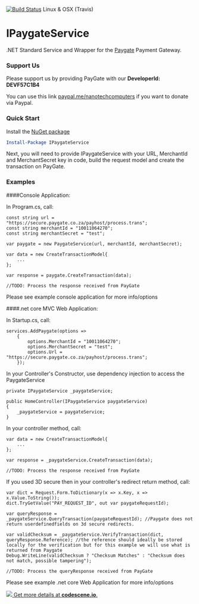 [![Build Status](https://travis-ci.org/NanotechComputers/IPaygateService.svg?branch=master)](https://travis-ci.org/NanotechComputers/IPaygateService)  Linux & OSX (Travis)

# IPaygateService

.NET Standard Service and Wrapper for the [Paygate](https://www.paygate.co.za) Payment Gateway. 

### Support Us
Please support us by providing PayGate with our **DeveloperId: DEVF57C1B4**

You can use this link [paypal.me/nanotechcomputers](https://paypal.me/nanotechcomputers) if you want to donate via Paypal.

### Quick Start

Install the [NuGet package](https://www.nuget.org/packages/IPaygateService/)
```powershell
Install-Package IPaygateService
```

Next, you will need to provide IPaygateService with your URL, MerchantId and MerchantSecret key in code, build the request model and create the transaction on PayGate.

### Examples

####Console Application:

In Program.cs, call:

```CSharp
const string url = "https://secure.paygate.co.za/payhost/process.trans";
const string merchantId = "10011064270";
const string merchantSecret = "test";

var paygate = new PaygateService(url, merchantId, merchantSecret);

var data = new CreateTransactionModel{
    ...
};

var response = paygate.CreateTransaction(data);

//TODO: Process the response received from PayGate

```
Please see example console application for more info/options

####.net core MVC Web Application:

In Startup.cs, call:
```CSharp
services.AddPaygate(options =>
    {
        options.MerchantId = "10011064270";
        options.MerchantSecret = "test";
        options.Url = "https://secure.paygate.co.za/payhost/process.trans";
    });
```

In your Controller's Constructor, use dependency injection to access the PaygateService
```CSharp
private IPaygateService _paygateService;

public HomeController(IPaygateService paygateService)
{
    _paygateService = paygateService;
}
```

In your controller method, call:
```CSharp
var data = new CreateTransactionModel{
    ...
};

var response = _paygateService.CreateTransaction(data);

//TODO: Process the response received from PayGate
```

If you used 3D secure then in your controller's redirect return method, call:
```CSharp
var dict = Request.Form.ToDictionary(x => x.Key, x => x.Value.ToString());
dict.TryGetValue("PAY_REQUEST_ID", out var paygateRequestId);

var queryResponse = _paygateService.QueryTransaction(paygateRequestId); //Paygate does not return userdefinedfields on 3d secure redirects.

var validChecksum = _paygateService.VerifyTransaction(dict, queryResponse.Reference); //the reference should ideally be stored locally for the verification but for this example we will use what is returned from Paygate
Debug.WriteLine(validChecksum ? "Checksum Matches" : "Checksum does not match, possible tampering");

//TODO: Process the queryResponse received from PayGate
```

Please see example .net core Web Application for more info/options

[![](https://codescene.io/projects/3655/status.svg) Get more details at **codescene.io**.](https://codescene.io/projects/3655/jobs/latest-successful/results)

